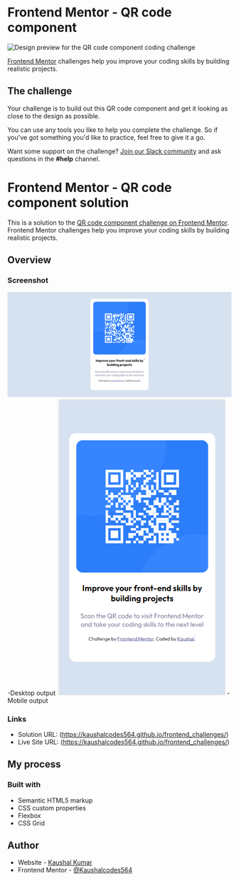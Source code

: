 # Frontend Mentor - QR code component

![Design preview for the QR code component coding challenge](./design/desktop-preview.jpg)

[Frontend Mentor](https://www.frontendmentor.io) challenges help you improve your coding skills by building realistic projects.

## The challenge

Your challenge is to build out this QR code component and get it looking as close to the design as possible.

You can use any tools you like to help you complete the challenge. So if you've got something you'd like to practice, feel free to give it a go.

Want some support on the challenge? [Join our Slack community](https://www.frontendmentor.io/slack) and ask questions in the **#help** channel.

# Frontend Mentor - QR code component solution

This is a solution to the [QR code component challenge on Frontend Mentor](https://www.frontendmentor.io/challenges/qr-code-component-iux_sIO_H). Frontend Mentor challenges help you improve your coding skills by building realistic projects. 




## Overview

### Screenshot

![](./output/Screenshot%201.png) -Desktop output
![](./output/Screenshot%202.png) -Mobile output






### Links

- Solution URL: (https://kaushalcodes564.github.io/frontend_challenges/)
- Live Site URL: (https://kaushalcodes564.github.io/frontend_challenges/)

## My process

### Built with

- Semantic HTML5 markup
- CSS custom properties
- Flexbox
- CSS Grid


## Author

- Website - [Kaushal Kumar](https://kaushalcodes564.github.io/frontend_challenges/)
- Frontend Mentor - [@Kaushalcodes564](https://www.frontendmentor.io/profile/Kaushalcodes564)

